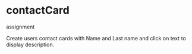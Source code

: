 # contactCard
assignment

Create users contact cards with Name and Last name and click on text to display description.
